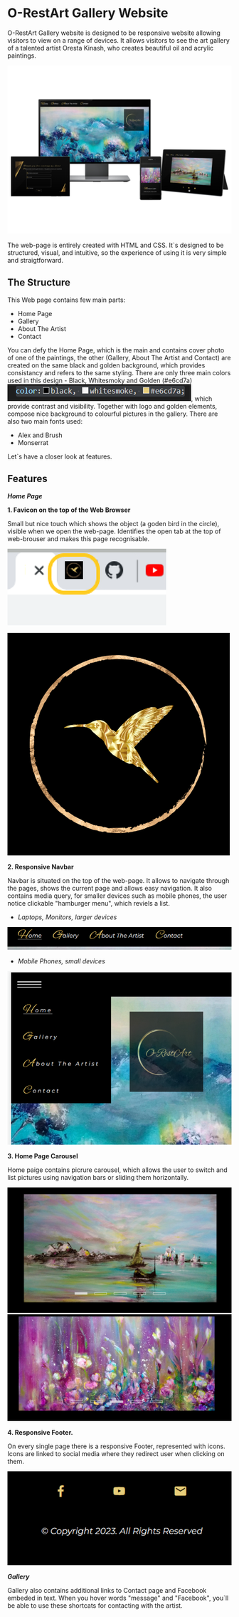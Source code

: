 <h1>O-RestArt Gallery Website</h1>
<p> O-RestArt Gallery website is designed to be responsive website allowing visitors to view on a range of devices. It allows visitors to see the art gallery of a talented artist Oresta Kinash, who creates beautiful oil and acrylic paintings.
  
![Title](assets/images/decor/multiple-device-mockup.png) 
  
 The web-page is entirely created with HTML and CSS. It`s designed to be structured, visual, and intuitive, so the experience of using it is very simple and straigtforward.
  
  ## The Structure
  
 This Web page contains few main parts: 
  - Home Page
  - Gallery
  - About The Artist
  - Contact
  
  You can defy the Home Page, which is the main and contains cover photo of one of the paintings, the other (Gallery, About The Artist and Contact) are created on the same black and golden background, which provides consistancy and refers to the same styling. 
  There are only three main colors used in this design - Black, Whitesmoky and Golden (#e6cd7a) ![colours](colours.PNG), which provide contrast and visibility. Together with logo and golden elements, compose nice background to colourful pictures in the gallery. 
  There are also two main fonts used: 
  - Alex and Brush
  - Monserrat
  
 Let`s have a closer look at features.
  
 ## Features
  
  **_Home Page_**
  
  **1. Favicon on the top of the Web Browser** 
  
 Small but nice touch which shows the object (a goden bird in the circle), visible when we open the web-page. Identifies the open tab at the top of web-brouser and makes this page recognisable. 
  
 ![favicon](favicon.PNG)
  
  ![golden-bird](assets/images/decor/logo-bird.png) 
  
  
  
  **2. Responsive Navbar**
  
  Navbar is situated on the top of the web-page. It allows to navigate through the pages, shows the current page and allows easy navigation. It also contains media query, for smaller devices such as mobile phones, the user notice clickable "hamburger menu", which reviels a list.
  
  - _Laptops, Monitors, larger devices_
  
  ![Horizontal Nav](horizontal.PNG)
  
  - _Mobile Phones, small devices_
  
  ![vertical nav](vertical.PNG)
  
  
  **3. Home Page Carousel**
  
  Home paige contains picrure carousel, which allows the user to switch and list pictures using navigation bars or sliding them horizontally. 
  
  ![ship](ships.PNG)       ![flowers](flowers.PNG)
  
  
  **4. Responsive Footer.**
  
  On every single page there is a responsive Footer, represented with icons. Icons are linked to social media where they redirect user when clicking on them.
  
  ![footer](footer.PNG)
  
  
  **_Gallery_**
  
  Gallery also contains additional links to Contact page and Facebook embeded in text. When you hover words "message" and "Facebook", you`ll be able to use these shortcats for contacting with the artist. 
  
  
  
  
  
  
  
  
  
  
  
  
  
  
  
  
  
  
  
  
  
  
  
  
  
 
  
